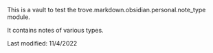 This is a vault to test the trove.markdown.obsidian.personal.note_type module.

It contains notes of various types.

Last modified: 11/4/2022